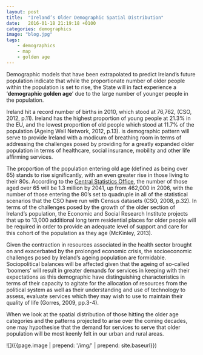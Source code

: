```yaml
---
layout: post
title:  "Ireland’s Older Demographic Spatial Distribution"
date:   2016-01-18 21:19:18 +0100
categories: demographics
image: "blog.jpg"
tags: 
    - demographics 
    - map 
    - golden age
---
```


Demographic models that have been extrapolated to predict Ireland’s future population indicate that while the proportionate number of older people within the population is set to rise, the State will in fact experience a ‘**demographic golden age**’ due to the large number of younger people in the population. 

Ireland hit a record number of births in 2010, which stood at 76,762, (CSO, 2012, p.11). Ireland has the highest proportion of young people at 21.3% in the EU, and the lowest proportion of old people which stood at 11.7% of the population (Ageing Well Network, 2012, p.13). is demographic pattern will serve to provide Ireland with a modicum of breathing room in terms of addressing the challenges posed by providing for a greatly expanded older population in terms of healthcare, social insurance, mobility and other life affirming services. 

The proportion of the population entering old age (defined as being over 65) stands to rise significantly, with an even greater rise in those living to their 80s. According to the [Central Statistics Office](https://www.cso.ie), the number of those aged over 65 will be 1.3 million by 2041, up from 462,000 in 2006, with the number of those entering the 80’s set to quadruple in all of the statistical scenarios that the CSO have run with Census datasets (CSO, 2008, p.32). In terms of the challenges posed by the growth of the older section of Ireland’s population, the Economic and Social Research Institute projects that up to 13,000 additional long term residential places for older people will be required in order to provide an adequate level of support and care for this cohort of the population as they age (McKinley, 2013). 

Given the contraction in resources associated in the health sector brought on and exacerbated by the prolonged economic crisis, the socioeconomic challenges posed by Ireland’s ageing population are formidable. Sociopolitical balances will be affected given that the ageing of so-called ‘boomers’ will result in greater demands for services in keeping with their expectations as this demographic have distinguishing characteristics in terms of their capacity to agitate for the allocation of resources from the political system as well as their understanding and use of technology to assess, evaluate services which they may wish to use to maintain their quality of life (Gorres, 2009, pp.3-4).

When we look at the spatial distribution of those hitting the older age categories and the patterns projected to arise over the coming decades, one may hypothesise that the demand for services to serve that older population will be most keenly felt in our urban and rural areas. 

![]({{page.image | prepend: '/img/' | prepend: site.baseurl}})
